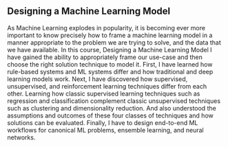 ## Designing a Machine Learning Model
As Machine Learning explodes in popularity, it is becoming ever more important to know precisely how to frame a machine learning model in a manner appropriate to the problem we are trying to solve, and the data that we have available.
In this course, Designing a Machine Learning Model I have gained the ability to appropriately frame our use-case and then choose the right solution technique to model it.
First, I have learned how rule-based systems and ML systems differ and how traditional and deep learning models work. Next, I have discovered how supervised, unsupervised, and reinforcement learning techniques differ from each other. Learning how classic supervised learning techniques such as regression and classification complement classic unsupervised techniques such as clustering and dimensionality reduction. And also understood the assumptions and outcomes of these four classes of techniques and how solutions can be evaluated.
Finally, I have to design end-to-end ML workflows for canonical ML problems, ensemble learning, and neural networks.


